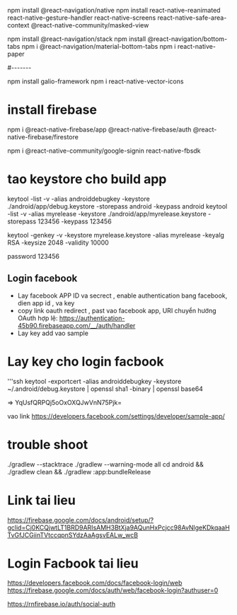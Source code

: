 npm install @react-navigation/native
npm install react-native-reanimated react-native-gesture-handler react-native-screens react-native-safe-area-context @react-native-community/masked-view

npm install @react-navigation/stack
npm install @react-navigation/bottom-tabs
npm i @react-navigation/material-bottom-tabs
npm i react-native-paper

#-------

npm install galio-framework
npm i react-native-vector-icons

# install firebase

npm i @react-native-firebase/app @react-native-firebase/auth @react-native-firebase/firestore

npm i @react-native-community/google-signin react-native-fbsdk

# tao keystore cho build app

keytool -list -v -alias androiddebugkey -keystore ./android/app/debug.keystore -storepass android -keypass android
keytool -list -v -alias myrelease -keystore ./android/app/myrelease.keystore -storepass 123456 -keypass 123456

keytool -genkey -v -keystore myrelease.keystore -alias myrelease -keyalg RSA -keysize 2048 -validity 10000

password 123456

## Login facebook

- Lay facebook APP ID va secrect , enable authentication bang facebook, dien app id , va key
- copy link oauth redirect , past vao facebook app, URI chuyển hướng OAuth hợp lệ: https://authentication-45b90.firebaseapp.com/__/auth/handler
- Lay key add vao sample

# Lay key cho login facbook

'''ssh
keytool -exportcert -alias androiddebugkey -keystore ~/.android/debug.keystore | openssl sha1 -binary | openssl base64

=> YqUsfQRPQj5oOxOXQJwVnN75Pjk=

vao link https://developers.facebook.com/settings/developer/sample-app/

# trouble shoot

./gradlew --stacktrace
./gradlew --warning-mode all
cd android && ./gradlew clean && ./gradlew :app:bundleRelease

# Link tai lieu

https://firebase.google.com/docs/android/setup/?gclid=Cj0KCQjwtLT1BRD9ARIsAMH3BtXja9AQunHxPcjcc98AvNlgeKDkqaaHTvGfJCGiinTVtccqpnSYdzAaAgsvEALw_wcB

# Login Facbook tai lieu

https://developers.facebook.com/docs/facebook-login/web
https://firebase.google.com/docs/auth/web/facebook-login?authuser=0

https://rnfirebase.io/auth/social-auth
